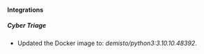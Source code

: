 #### Integrations
##### Cyber Triage
- Updated the Docker image to: *demisto/python3:3.10.10.48392*.
